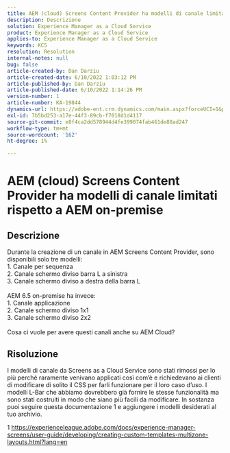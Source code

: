 ```yaml
---
title: AEM (cloud) Screens Content Provider ha modelli di canale limitati rispetto a AEM on-premise
description: Descrizione
solution: Experience Manager as a Cloud Service
product: Experience Manager as a Cloud Service
applies-to: Experience Manager as a Cloud Service
keywords: KCS
resolution: Resolution
internal-notes: null
bug: false
article-created-by: Dan Darziu
article-created-date: 6/10/2022 1:03:12 PM
article-published-by: Dan Darziu
article-published-date: 6/10/2022 1:14:26 PM
version-number: 1
article-number: KA-19844
dynamics-url: https://adobe-ent.crm.dynamics.com/main.aspx?forceUCI=1&pagetype=entityrecord&etn=knowledgearticle&id=229163a7-bde8-ec11-bb3c-000d3a3b1f18
exl-id: 7b5bd253-a17e-44f3-89cb-f7018d1d4117
source-git-commit: e8f4ca2dd578944d4fe399074fab461de88ad247
workflow-type: tm+mt
source-wordcount: '162'
ht-degree: 1%

---
```


# AEM (cloud) Screens Content Provider ha modelli di canale limitati rispetto a AEM on-premise

## Descrizione

Durante la creazione di un canale in AEM Screens Content Provider, sono disponibili solo tre modelli:<br>1. Canale per sequenza<br>2. Canale schermo diviso barra L a sinistra<br>3. Canale schermo diviso a destra della barra L<br><br>AEM 6.5 on-premise ha invece:<br>1. Canale applicazione<br>2. Canale schermo diviso 1x1<br>3. Canale schermo diviso 2x2<br><br>Cosa ci vuole per avere questi canali anche su AEM Cloud?

## Risoluzione


I modelli di canale da Screens as a Cloud Service sono stati rimossi per lo più perché raramente venivano applicati così com’è e richiedevano ai clienti di modificare di solito il CSS per farli funzionare per il loro caso d’uso.
I modelli L-Bar che abbiamo dovrebbero già fornire le stesse funzionalità ma sono stati costruiti in modo che siano più facili da modificare.
In sostanza puoi seguire questa documentazione 1 e aggiungere i modelli desiderati al tuo archivio.

1 https://experienceleague.adobe.com/docs/experience-manager-screens/user-guide/developing/creating-custom-templates-multizone-layouts.html?lang=en
